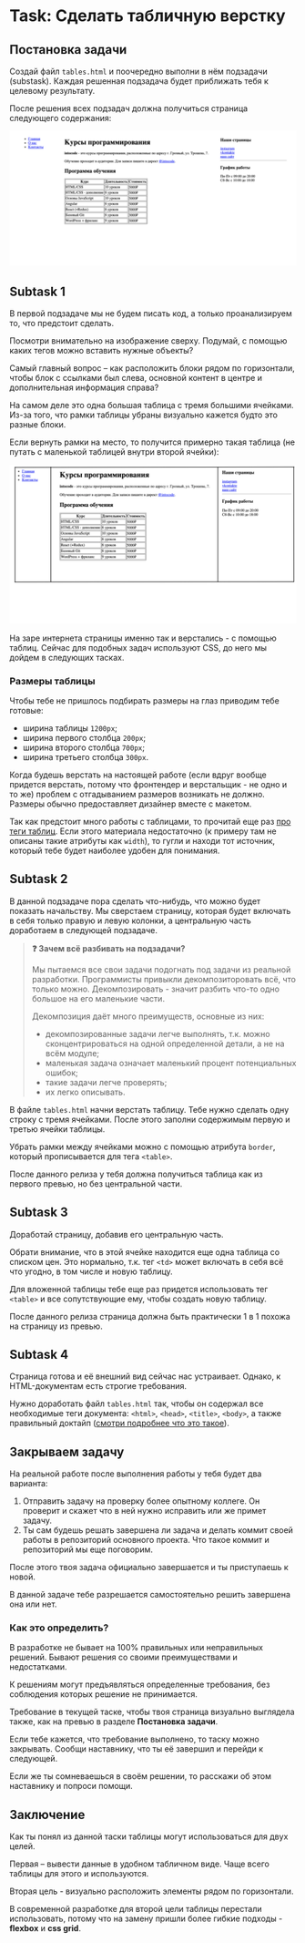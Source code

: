 # Task: Сделать табличную верстку

## Постановка задачи

Создай файл `tables.html` и поочередно выполни в нём подзадачи (substask). Каждая решенная подзадача будет приближать тебя к целевому результату.

После решения всех подзадач должна получиться страница следующего содержания: 

![table](./1.png)

## Subtask 1

В первой подзадаче мы не будем писать код, а только проанализируем то, что предстоит сделать.

Посмотри внимательно на изображение сверху. Подумай, с помощью каких тегов можно вставить нужные объекты?

Самый главный вопрос – как расположить блоки рядом по горизонтали, чтобы блок с ссылками был слева, основной контент в центре и дополнительная информация справа?

На самом деле это одна большая таблица с тремя большими ячейками. Из-за того, что рамки таблицы убраны визуально кажется будто это разные блоки.

Если вернуть рамки на место, то получится примерно такая таблица (не путать с маленькой таблицей внутри второй ячейки):

![](./2.png)

На заре интернета страницы именно так и верстались - с помощью таблиц. Сейчас для подобных задач используют CSS, до него мы дойдем в следующих тасках.

### Размеры таблицы

Чтобы тебе не пришлось подбирать размеры на глаз приводим тебе готовые:

- ширина таблицы  `1200px`;
- ширина первого столбца `200px`;
- ширина второго столбца `700px`;
- ширина третьего столбца `300px`.

Когда будешь верстать на настоящей работе (если вдруг вообще придется верстать, потому что фронтендер и верстальщик - не одно и то же) проблем с отгадыванием размеров возникать не должно. Размеры обычно предоставляет дизайнер вместе с макетом.

Так как предстоит много работы с таблицами, то прочитай еще раз [про теги таблиц](https://doka.guide/html/tables). Если этого материала недостаточно (к примеру там не описаны такие атрибуты как `width`), то гугли и находи тот источник, который тебе будет наиболее удобен для понимания. 


## Subtask 2

В данной подзадаче пора сделать что-нибудь, что можно будет показать начальству. Мы сверстаем страницу, которая будет включать в себя только правую и левую колонки, а центральную часть доработаем в следующей подзадаче.

> **❓ Зачем всё разбивать на подзадачи?**
> 
> Мы пытаемся все свои задачи подогнать под задачи из реальной разработки. Программисты привыкли декомпозиторовать всё, что только можно. Декомпозировать - значит разбить что-то одно большое на его маленькие части.
> 
> Декомпозиция даёт много преимуществ, основные из них: 
> - декомпозированные задачи легче выполнять, т.к. можно сконцентрироваться на одной определенной детали, а не на всём модуле;
> - маленькая задача означает маленький процент потенциальных ошибок;
> - такие задачи легче проверять;
> - их легко описывать.

В файле `tables.html` начни верстать таблицу. Тебе нужно сделать одну строку с тремя ячейками. После этого заполни содержимым первую и третью ячейки таблицы.

Убрать рамки между ячейками можно с помощью атрибута `border`, который прописывается для тега `<table>`.

После данного релиза у тебя должна получиться таблица как из первого превью, но без центральной части.

## Subtask 3

Доработай страницу, добавив его центральную часть.

Обрати внимание, что в этой ячейке находится еще одна таблица со списком цен. Это нормально, т.к. тег `<td>` может включать в себя всё что угодно, в том числе и новую таблицу.

Для вложенной таблицы тебе еще раз придется использовать тег `<table>` и все сопутствующие ему, чтобы создать новую таблицу. 

После данного релиза страница должна быть практически 1 в 1 похожа на страницу из превью.

## Subtask 4

Страница готова и её внешний вид сейчас нас устраивает. Однако, к HTML-документам есть строгие требования.

Нужно доработать файл `tables.html` так, чтобы он содержал все необходимые теги документа: `<html>`, `<head>`, `<title>`, `<body>`, а также правильный доктайп ([смотри подробнее что это такое](https://doka.guide/html/doctype/)).

## Закрываем задачу

На реальной работе после выполнения работы у тебя будет два варианта:

1) Отправить задачу на проверку более опытному коллеге. Он проверит и скажет что в ней нужно исправить или же примет задачу.
2) Ты сам будешь решать завершена ли задача и делать коммит своей работы в репозиторий основного проекта. Что такое коммит и репозиторий мы еще поговорим.

После этого твоя задача официально завершается и ты приступаешь к новой.

В данной задаче тебе разрешается самостоятельно решить завершена она или нет.

### Как это определить?

В разработке не бывает на 100% правильных или неправильных решений. Бывают решения со своими преимуществами и недостатками.

К решениям могут предъявляться определенные требования, без соблюдения которых решение не принимается.

Требование в текущей таске, чтобы твоя страница визуально выглядела также, как на превью в разделе **Постановка задачи**.

Если тебе кажется, что требование выполнено, то таску можно закрывать. Сообщи наставнику, что ты её завершил и перейди к следующей.

Если же ты сомневаешься в своём решении, то расскажи об этом наставнику и попроси помощи.

## Заключение

Как ты понял из данной таски таблицы могут использоваться для двух целей. 

Первая – вывести данные в удобном табличном виде. Чаще всего таблицы для этого и используются.

Вторая цель - визуально расположить элементы рядом по горизонтали.

В современной разработке для второй цели таблицы перестали использовать, потому что на замену пришли более гибкие подходы - **flexbox** и **css grid**.
